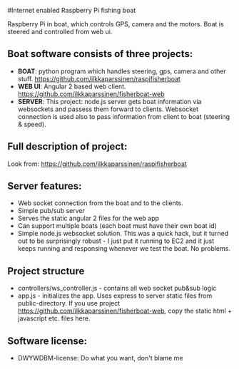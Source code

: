 #Internet enabled Raspberry Pi fishing boat

Raspberry Pi in boat, which controls GPS, camera and the motors. Boat is steered and controlled from web ui.

## Boat software consists of three projects:
 - **BOAT**:  python program which handles steering, gps, camera and other stuff. https://github.com/ilkkaparssinen/raspifisherboat
 - **WEB UI**: Angular 2 based web client. https://github.com/ilkkaparssinen/fisherboat-web
 - **SERVER**: This project: node.js server gets boat information via websockets and passess them forward to clients. Websocket connection is used also to pass information from client to boat (steering & speed). 

## Full description of project:
  
  Look from: https://github.com/ilkkaparssinen/raspifisherboat
 
## Server features:
 - Web socket connection from the boat and to the clients. 
 - Simple pub/sub server
 - Serves the static angular 2 files for the web app
 - Can support multiple boats (each boat must have their own boat id)
 - Simple node.js websocket solution. This was a quick hack, but it turned out to be surprisingly robust - I just put it running to EC2 and it just keeps running and responsing whenever we test the boat. No problems.

## Project structure
  - controllers/ws_controller.js - contains all web socket pub&sub logic
  - app.js - initializes the app. Uses express to server static files from public-directory. If you use project https://github.com/ilkkaparssinen/fisherboat-web, copy the static html + javascript etc. files here.

## Software license:
 - DWYWDBM-license: Do what you want, don't blame me

